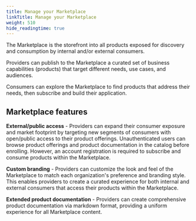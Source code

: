 ```yaml
---
title: Manage your Marketplace
linkTitle: Manage your Marketplace
weight: 510
hide_readingtime: true
---
```


The Marketplace is the storefront into all products exposed for discovery and consumption by internal and/or external consumers.

Providers can publish to the Marketplace a curated set of business capabilities (products) that target different needs, use cases, and audiences. 

Consumers can explore the Marketplace to find products that address their needs, then subscribe and build their application. 

## Marketplace features

**External/public access** - Providers can expand their consumer exposure and market footprint by targeting new segments of consumers with open/public access to their product offerings. Unauthenticated users can browse product offerings and product documentation in the catalog before enrolling. However, an account registration is required to subscribe and consume products within the Marketplace.  

**Custom branding** - Providers can customize the look and feel of the Marketplace to match each organization's preference and branding style. This enables providers to create a curated experience for both internal and external consumers that access their products within the Marketplace. 

**Extended product documentation** - Providers can create comprehensive product documentation via markdown format, providing a uniform experience for all Marketplace content.
